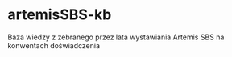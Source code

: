 # artemisSBS-kb
Baza wiedzy z zebranego przez lata wystawiania Artemis SBS na konwentach doświadczenia
